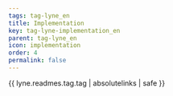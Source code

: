 ```yaml
---
tags: tag-lyne_en
title: Implementation
key: tag-lyne-implementation_en
parent: tag-lyne_en
icon: implementation
order: 4
permalink: false  
---
```

{{ lyne.readmes.tag.tag | absolutelinks | safe }}


